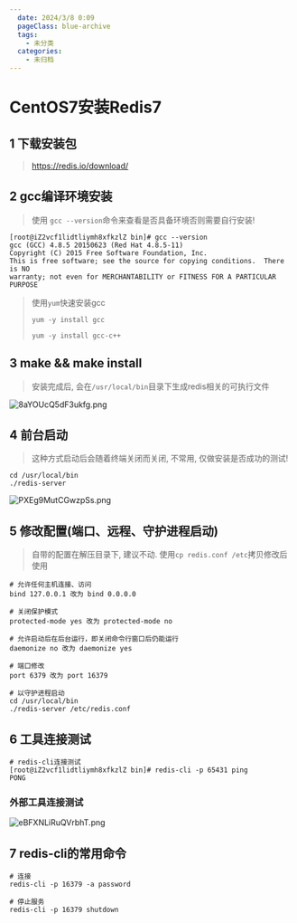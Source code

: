 ```yaml
---
  date: 2024/3/8 0:09
  pageClass: blue-archive
  tags:
    - 未分类
  categories:
    - 未归档
---
```


# CentOS7安装Redis7

## 1 下载安装包

> https://redis.io/download/

## 2 gcc编译环境安装

> 使用 `gcc --version`命令来查看是否具备环境否则需要自行安装!
>

 ```shell
[root@iZ2vcf1lidtliymh8xfkzlZ bin]# gcc --version
gcc (GCC) 4.8.5 20150623 (Red Hat 4.8.5-11)
Copyright (C) 2015 Free Software Foundation, Inc.
This is free software; see the source for copying conditions.  There is NO
warranty; not even for MERCHANTABILITY or FITNESS FOR A PARTICULAR PURPOSE
```

> 使用`yum`快速安装gcc
>
> `yum -y install gcc`
>
> `yum -y install gcc-c++`

## 3 make && make install

> 安装完成后, 会在`/usr/local/bin`目录下生成redis相关的可执行文件

![8aYOUcQ5dF3ukfg.png](https://s2.loli.net/2024/03/08/8aYOUcQ5dF3ukfg.png)

## 4 前台启动

> 这种方式启动后会随着终端关闭而关闭, 不常用, 仅做安装是否成功的测试!

```shell
cd /usr/local/bin
./redis-server
```

![PXEg9MutCGwzpSs.png](https://s2.loli.net/2024/03/08/PXEg9MutCGwzpSs.png)

## 5 修改配置(端口、远程、守护进程启动)

> 自带的配置在解压目录下, 建议不动. 使用`cp redis.conf /etc`拷贝修改后使用

```shell
# 允许任何主机连接、访问
bind 127.0.0.1 改为 bind 0.0.0.0
 
# 关闭保护模式
protected-mode yes 改为 protected-mode no
 
# 允许启动后在后台运行，即关闭命令行窗口后仍能运行
daemonize no 改为 daemonize yes

# 端口修改
port 6379 改为 port 16379
```

```shell
# 以守护进程启动
cd /usr/local/bin
./redis-server /etc/redis.conf
```

## 6 工具连接测试
```shell
# redis-cli连接测试
[root@iZ2vcf1lidtliymh8xfkzlZ bin]# redis-cli -p 65431 ping
PONG
```

### 外部工具连接测试

![eBFXNLiRuQVrbhT.png](https://s2.loli.net/2024/03/08/eBFXNLiRuQVrbhT.png)

## 7 redis-cli的常用命令
```shell
# 连接
redis-cli -p 16379 -a password

# 停止服务
redis-cli -p 16379 shutdown
```
